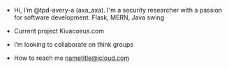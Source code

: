 -  Hi, I’m @tpd-avery-a (axa_axa). I'm a security researcher with a passion for software development.
Flask, MERN, Java swing
- Current project Kivacoeus.com

-  I’m looking to collaborate on think groups

-  How to reach me nametitle@icloud.com

<!--- 
tpd-avery-a/tpd-avery-a is a ✨ special ✨ repository because its `README.md` (this file) appears on your GitHub profile.
You can click the Preview link to take a look at your changes.'
    
--->    
  
